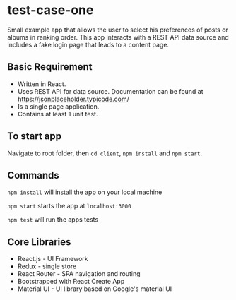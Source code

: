 # test-case-one

Small example app that allows the user to select his preferences of posts or albums in ranking order. This app interacts with a REST API data source and includes a fake login page that leads to a content page.

## Basic Requirement
* Written in React.
* Uses REST API for data source. Documentation can be found at https://jsonplaceholder.typicode.com/
* Is a single page application.
* Contains at least 1 unit test.

## To start app
Navigate to root folder, then `cd client`, `npm install` and `npm start`.

## Commands

`npm install` will install the app on your local machine

`npm start` starts the app at `localhost:3000`

`npm test` will run the apps tests

## Core Libraries

* React.js - UI Framework
* Redux - single store
* React Router  - SPA navigation and routing
* Bootstrapped with React Create App
* Material UI - UI library based on Google's material UI
